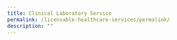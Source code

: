 ```yaml
---
title: Clinical Laboratory Service
permalink: /licensable-healthcare-services/permalink/
description: ""
---
```

